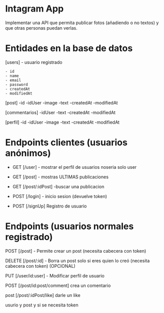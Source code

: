 # Intagram App

Implementar una API que permita publicar fotos (añadiendo o no textos) y que otras
personas puedan verlas.


# Entidades en la base de datos

[users] - usuario registrado

    - id
    - name
    - email
    - password
    - createdAt
    - modifiedAt

[post]
-id
-idUser
-image
-text
-createdAt
-modifiedAt

[commentarios]
-idUser
-text
-createdAt
-modifiedAt

[perfil]
-id
-idUser
-image
-text
-createdAt
-modifiedAt

# Endpoints clientes (usuarios anónimos)

-   GET [/user] - mostrar el perfil de usuarios  noseria solo user 
 
-   GET [/post] - mostras ULTIMAS publicaciones

-   GET [/post/:idPost] -buscar una publicacion

-   POST [/login] - inicio sesion (devuelve token)

-   POST [/signUp] Registro de usuario

# Endpoints (usuarios normales registrado)

POST [/post] - Permite crear un post (necesita cabecera con token)

DELETE [/post/:id] - Borra un post solo si eres quien lo creó (necesita cabecera con token) (OPCIONAL)


PUT [/user/id:user] - Modificar perfil de usuario

POST [/post/id:post/comment] crea un comentario 

post  [/post/:idPost/like]  darle un like 

usurio y post  y si se necesita token 